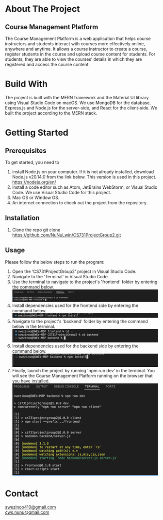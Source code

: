 # About The Project

## Course Management Platform

The Course Management Platform is a web application that helps course instructors 
 and students interact with courses more effectively online, anywhere and anytime. 
It allows a course instructor to create a course, register students in the course and upload course content for students. For students, they are able to view the courses’ details in which they are registered and access the course content.


# Build With
The project is built with the MERN framework and the Material UI library using Visual Studio Code on macOS. We use MongoDB for the database, Express.js and Node.js for the server-side, and React for the client-side. We built the project according to the MERN stack.

# Getting Started

## Prerequisites 
To get started, you need to
1.  install Node.js on your computer. If it is not already installed, download Node.js v20.14.0 from the link below. This version is used in this project.
	 https://nodejs.org/en/
2. Install a code editor such as Atom, JetBrains WebStorm, or Visual Studio Code. We use Visual Studio Code for this project.
3. Mac OS or Window OS.
4. An internet connection to check out the project from the repository.


## Installation
1. Clone the repo
    git clone https://github.com/NuNuLwin/CS731ProjectGroup2.git


## Usage
Please follow the below steps to run the program:
 
1. Open the 'CS731ProjectGroup2' project in Visual Studio Code.
2. Navigate to the 'Terminal' in Visual Studio Code.
3. Use the terminal to navigate to the project's 'frontend' folder by entering the command below.
![go to frontend folder](./frontend/screenshots_guide/Screenshot1.png)
4. Install dependencies used for the frontend side by entering the command below.
![install frontend dependencies](./frontend/screenshots_guide/Screenshot2.png)
5. Navigate to the project's 'backend' folder by entering the command below in the terminal.
![go to backend folder](./frontend/screenshots_guide/Screenshot3.png)
6. Install dependencies used for the backend side by entering the command below.
![install backend dependencies](./frontend/screenshots_guide/Screenshot4.png)
7. Finally, launch the project by running 'npm run dev' in the terminal. You will see the Course Management Platform running on the browser that you have installed.
![launch the project](./frontend/screenshots_guide/Screenshot5.png)


# Contact
[swezinoo410@gmail.com](mailto:swezinoo410@gmail.com) </br>
[cws.nunu@gmail.com](mailtocws.nunu@gmail.com)